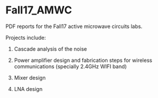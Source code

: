 # Fall17_AMWC
PDF reports for the Fall17 active microwave circuits labs.

Projects include: 
1. Cascade analysis of the noise 

2. Power amplifier design and fabrication steps for wireless communications (specially 2.4GHz WIFI band)

3. Mixer design

4. LNA design
